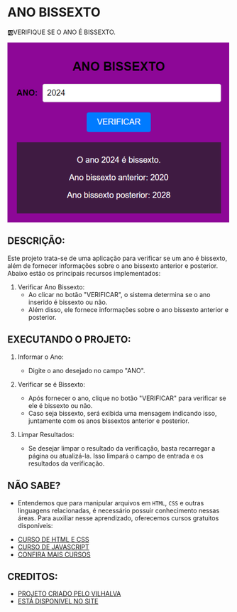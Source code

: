 # ANO BISSEXTO
🆎VERIFIQUE SE O ANO É BISSEXTO.

<img src="FOTO.png" align="center" width="500"> <br>

## DESCRIÇÃO:
Este projeto trata-se de uma aplicação para verificar se um ano é bissexto, além de fornecer informações sobre o ano bissexto anterior e posterior. Abaixo estão os principais recursos implementados:

1. Verificar Ano Bissexto:
   - Ao clicar no botão "VERIFICAR", o sistema determina se o ano inserido é bissexto ou não.
   - Além disso, ele fornece informações sobre o ano bissexto anterior e posterior.

## EXECUTANDO O PROJETO:
1. Informar o Ano:
   - Digite o ano desejado no campo "ANO".

2. Verificar se é Bissexto:
   - Após fornecer o ano, clique no botão "VERIFICAR" para verificar se ele é bissexto ou não.
   - Caso seja bissexto, será exibida uma mensagem indicando isso, juntamente com os anos bissextos anterior e posterior.

3. Limpar Resultados:
   - Se desejar limpar o resultado da verificação, basta recarregar a página ou atualizá-la. Isso limpará o campo de entrada e os resultados da verificação.

## NÃO SABE?
- Entendemos que para manipular arquivos em `HTML`, `CSS` e outras linguagens relacionadas, é necessário possuir conhecimento nessas áreas. Para auxiliar nesse aprendizado, oferecemos cursos gratuitos disponíveis:
* [CURSO DE HTML E CSS](https://github.com/VILHALVA/CURSO-DE-HTML-E-CSS)
* [CURSO DE JAVASCRIPT](https://github.com/VILHALVA/CURSO-DE-JAVASCRIPT)
* [CONFIRA MAIS CURSOS](https://github.com/VILHALVA?tab=repositories&q=+topic:CURSO)

## CREDITOS:
- [PROJETO CRIADO PELO VILHALVA](https://github.com/VILHALVA)
- [ESTÁ DISPONIVEL NO SITE](https://vilhalva.github.io/STYLER/STYLER.html)


